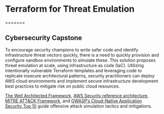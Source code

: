 
# Terraform for Threat Emulation
=======
## Cybersecurity Capstone

To encourage security champions to write safer code and identify infrastructure threat vectors quickly, there is a need to quickly provision and configure sandbox environments to simulate these. This solution proposes threat emulation at scale, using infrastructure as code (IaC). Utilizing intentionally vulnerable Terraform templates and leveraging code to replicate insecure architectural patterns, security practitioners can deploy AWS cloud environments and implement secure infrastructure development best practices to mitigate risk on public cloud resources.

[The Well Architected Framework](https://docs.aws.amazon.com/wellarchitected/latest/framework/welcome.html), [AWS Security reference architecture](https://docs.aws.amazon.com/prescriptive-guidance/latest/security-reference-architecture/architecture.html), [MITRE ATT&CK Framework](https://attack.mitre.org/matrices/enterprise/), and [OWASP’s Cloud-Native Application Security Top 10](https://owasp.org/www-project-cloud-native-application-security-top-10/) guide offensive attack simulation tactics and mitigations. 
